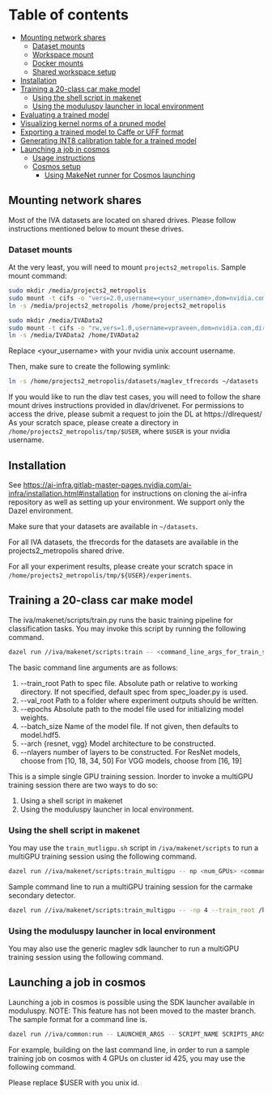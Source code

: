 # Table of contents
  * [Mounting network shares](#mounting-network-shares)
    * [Dataset mounts](#dataset-mounts)
    * [Workspace mount](#workspace-mount)
    * [Docker mounts](#docker-mounts)
    * [Shared workspace setup](#shared-workspace-setup)
  * [Installation](#installation)
  * [Training a 20-class car make model](#training-a-20-class-model)
    * [Using the shell script in makenet](#run-with-shell-script)
    * [Using the moduluspy launcher in local environment](#run-with-maglev-sdk)
  * [Evaluating a trained model](#evaluating-a-trained-model)
  * [Visualizing kernel norms of a pruned model](#visualizing-kernels)
  * [Exporting a trained model to Caffe or UFF format](#exporting-a-trained-model-to-caffe-or-uff-format)
  * [Generating INT8 calibration table for a trained model](#generating-int8-calibration-table)
  * [Launching a job in cosmos](#running-with-sdk-launcher)
    * [Usage instructions](#usage-instructions)
    * [Cosmos setup](#cosmos-setup)
      * [Using MakeNet runner for Cosmos launching](#using-makenet-runner-for-cosmos-launching)

## Mounting network shares

Most of the IVA datasets are located on shared drives. Please follow instructions mentioned below to mount these drives.

### Dataset mounts

At the very least, you will need to mount `projects2_metropolis`. Sample mount command:

```sh
sudo mkdir /media/projects2_metropolis
sudo mount -t cifs -o "vers=2.0,username=<your_username>,dom=nvidia.com,dir_mode=0777,file_mode=0777" //dc2-dgx-netapp2/projects2_metropolis /media/projects2_metropolis
ln -s /media/projects2_metropolis /home/projects2_metropolis

sudo mkdir /media/IVAData2
sudo mount -t cifs -o "rw,vers=1.0,username=vpraveen,dom=nvidia.com,dir_mode=0777,file_mode=0777" //netapp-hq11/IVAData2 /media/IVAData2
ln -s /media/IVAData2 /home/IVAData2
```
Replace <your_username> with your nvidia unix account username.

Then, make sure to create the following symlink:

```sh
ln -s /home/projects2_metropolis/datasets/maglev_tfrecords ~/datasets
```

If you would like to run the dlav test cases, you will need to follow the share mount drives instructions provided in dlav/drivenet.
For permissions to access the drive, please submit a request to join the DL at https://dlrequest/
As your scratch space, please create a directory in `/home/projects2_metropolis/tmp/$USER`, where `$USER` is your nvidia username.

## Installation

See https://ai-infra.gitlab-master-pages.nvidia.com/ai-infra/installation.html#installation
for instructions on cloning the ai-infra repository as well as setting up your environment.
We support only the Dazel environment.

Make sure that your datasets are available in `~/datasets`.

For all IVA datasets, the tfrecords for the datasets are available in the projects2_metropolis shared drive.

For all your experiment results, please create your scratch space in `/home/projects2_metropolis/tmp/${USER}/experiments`.

## Training a 20-class car make model

The iva/makenet/scripts/train.py runs the basic training pipeline for classification tasks. You may invoke this script by running the following command.

```sh
dazel run //iva/makenet/scripts:train -- <command_line_args_for_train_script>
```
The basic command line arguments are as follows:
1. --train_root
                      Path to spec file. Absolute path or relative to
                      working directory. If not specified, default spec from
                      spec_loader.py is used.
2. --val_root
                      Path to a folder where experiment outputs should be
                      written.
3. --epochs
                      Absolute path to the model file used for initializing
                      model weights.
4. --batch_size
                      Name of the model file. If not given, then defaults to
                      model.hdf5.
5. --arch {resnet, vgg}
                      Model architecture to be constructed.
6. --nlayers
                      number of layers to be constructed. For ResNet models, choose from [10, 18, 34, 50]
                      For VGG models, choose from [16, 19]

This is a simple single GPU training session. Inorder to invoke a multiGPU training session there are two ways to do so:
1. Using a shell script in makenet
2. Using the moduluspy launcher in local environment.

### Using the shell script in makenet

You may use the `train_mutligpu.sh` script in `/iva/makenet/scripts` to run a multiGPU training session using the following command.

```sh
dazel run //iva/makenet/scripts:train_multigpu -- np <num_GPUs> <command_line_args_for_train_script>
```

Sample command line to run a multiGPU training session for the carmake secondary detector.


```sh
dazel run //iva/makenet/scripts:train_multigpu -- -np 4 --train_root /home/projects2_metropolis/datasets/secondary/make_reduced/dataset_6k/split/train --val_root /home/projects2_metropolis/datasets/secondary/make_reduced/dataset_6k/split/val --epochs 80 --batch_size 64 --learning_rate 0.02 --arch resnet --nlayers 18 --output_dir /home/projects2_metropolis/tmp/$USER/make6k_exp/resnet18_make6k_b64_lr2e-2_pretrained_l1 --step_size 10 --pretrained_model /home/projects2_metropolis/tmp/$USER/$YOUR_PRETRAINED_MODEL
```

### Using the moduluspy launcher in local environment

You may also use the generic maglev sdk launcher to run a multiGPU training session using the following command.

## Launching a job in cosmos

Launching a job in cosmos is possible using the SDK launcher available in moduluspy. NOTE: This feature has not been moved to the master branch. The sample format for a command line is.

```sh
dazel run //iva/common:run -- LAUNCHER_ARGS -- SCRIPT_NAME SCRIPTS_ARGS
```
For example, building on the last command line, in order to run a sample training job on cosmos with 4 GPUs on cluster id 425, you may use the following command.

Please replace $USER with you unix id.
